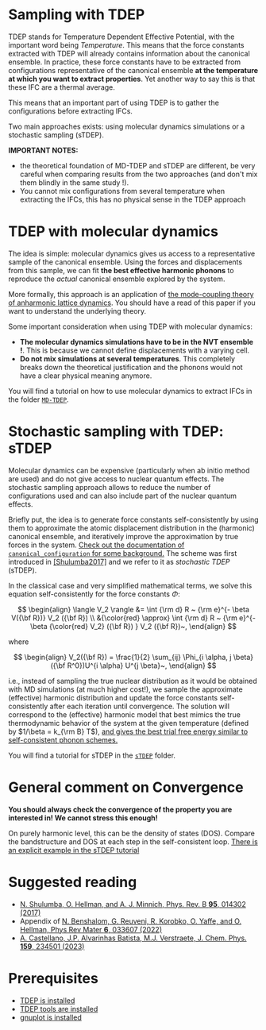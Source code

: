Sampling with TDEP
===

TDEP stands for Temperature Dependent Effective Potential, with the important word being *Temperature*.
This means that the force constants extracted with TDEP will already contains information about the canonical ensemble.
In practice, these force constants have to be extracted from configurations representative of the canonical ensemble **at the temperature at which you want to extract properties**.
Yet another way to say this is that these IFC are a thermal average.

This means that an important part of using TDEP is to gather the configurations before extracting IFCs.


Two main approaches exists: using molecular dynamics simulations or a stochastic sampling (sTDEP).


**IMPORTANT NOTES:**
- the theoretical foundation of MD-TDEP and sTDEP are different, be very careful when comparing results from the two approaches (and don't mix them blindly in the same study !).
- You cannot mix configurations from several temperature when extracting the IFCs, this has no physical sense in the TDEP approach



# TDEP with molecular dynamics

The idea is simple: molecular dynamics gives us access to a representative sample of the canonical ensemble.
Using the forces and displacements from this sample, we can fit **the best effective harmonic phonons** to reproduce the *actual* canonical ensemble explored by the system.

More formally, this approach is an application of [the mode-coupling theory of anharmonic lattice dynamics](https://doi.org/10.1063/5.0174255).
You should have a read of this paper if you want to understand the underlying theory.

Some important consideration when using TDEP with molecular dynamics:
- **The molecular dynamics simulations have to be in the NVT ensemble !**. This is because we cannot define displacements with a varying cell.
- **Do not mix simulations at several temperatures**. This completely breaks down the theoretical justification and the phonons would not have a clear physical meaning anymore.

You will find a tutorial on how to use molecular dynamics to extract IFCs in the folder [`MD-TDEP`](./MD-TDEP).



# Stochastic sampling with TDEP: sTDEP

Molecular dynamics can be expensive (particularly when ab initio method are used) and do not give access to nuclear quantum effects.
The stochastic sampling approach allows to reduce the number of configurations used and can also include part of the nuclear quantum effects.

Briefly put, the idea is to generate force constants self-consistently by using them to approximate the atomic displacement distribution in the (harmonic) canonical ensemble, and iteratively improve the approximation by true forces in the system. [Check out the documentation of `canonical_configuration` for some background.](http://ollehellman.github.io/program/canonical_configuration.html) The scheme was first introduced in [[Shulumba2017]](#suggested-reading) and we refer to it as _stochastic TDEP_ (sTDEP).

In the classical case and very simplified mathematical terms, we solve this equation self-consistently for the force constants $\Phi$:

$$
\begin{align}
\langle V_2 \rangle
&= \int {\rm d} R ~ {\rm e}^{- \beta V({\bf R})} V_2 ({\bf R}) \\
&{\color{red} \approx}
\int {\rm d} R ~ {\rm e}^{- \beta {\color{red} V_2} ({\bf R}) } V_2 ({\bf R})~,
\end{align}
$$

where

$$
\begin{align}
V_2({\bf R}) = \frac{1}{2} \sum_{ij} \Phi_{i \alpha, j \beta}({\bf R^0})U^{i \alpha} U^{j \beta}~,
\end{align}
$$

i.e., instead of sampling the true nuclear distribution as it would be obtained with MD simulations (at much higher cost!), we sample the approximate (effective) harmonic distribution and update the force constants self-consistently after each iteration until convergence. The solution will correspond to the (effective) harmonic model that best mimics the true thermodynamic behavior of the system at the given temperature (defined by $1/\beta = k_{\rm B} T$), [and gives the best trial free energy similar to self-consistent phonon schemes.](https://github.com/flokno/notes/blob/main/tdep/note_tdep_self-consistent-sampling.md)

You will find a tutorial for sTDEP in the [`sTDEP`](./sTDEP) folder.

# General comment on Convergence

**You should always check the convergence of the property you are interested in! We cannot stress this enough!**

On purely harmonic level, this can be the density of states (DOS). Compare the bandstructure and DOS at each step in the self-consistent loop. [There is an explicit example in the sTDEP tutorial](./sTDEP/02_convergence/README.md)


# Suggested reading

- [N. Shulumba, O. Hellman, and A. J. Minnich, Phys. Rev. B **95**, 014302 (2017)](https://journals.aps.org/prb/abstract/10.1103/PhysRevB.95.014302)
- Appendix of [N. Benshalom, G. Reuveni, R. Korobko, O. Yaffe, and O. Hellman, Phys Rev Mater **6**, 033607 (2022)](https://journals.aps.org/prmaterials/abstract/10.1103/PhysRevMaterials.6.033607)
- [A. Castellano, J.P. Alvarinhas Batista, M.J. Verstraete, J. Chem. Phys. **159**, 234501 (2023)](https://doi.org/10.1063/5.0174255)

# Prerequisites

- [TDEP is installed](http://ollehellman.github.io/page/0_installation.html)
- [TDEP tools are installed](https://github.com/flokno/tools.tdep)
- [gnuplot is installed](http://www.gnuplot.info/)
